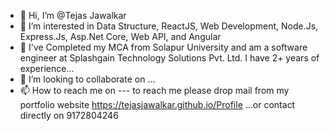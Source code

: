 - 👋 Hi, I’m @Tejas Jawalkar
- 👀 I’m interested in Data Structure, ReactJS, Web Development, Node.Js, Express.Js, Asp.Net Core, Web API, and Angular
- 🌱 I've Completed my MCA from Solapur University and am a software engineer at Splashgain Technology Solutions Pvt. Ltd. I have 2+ years of experience...
- 💞️ I’m looking to collaborate on ...
- 📫 How to reach me on --- to reach me please drop mail from my portfolio website https://tejasjawalkar.github.io/Profile ...or contact directly on 9172804246
<!---
TejasJawalkar/TejasJawalkar is a ✨ special ✨ repository because its `README.md` (this file) appears on your GitHub profile.
You can click the Preview link to take a look at your changes.
--->
